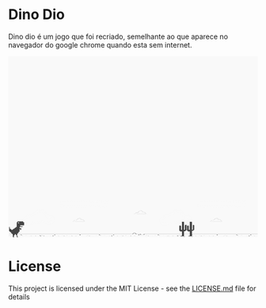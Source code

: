 # Dino Dio 
Dino dio é um jogo que foi recriado, semelhante ao que aparece no navegador do google chrome quando esta sem internet.

![screenshot](example.png?raw=true "screenshot")

# License
This project is licensed under the MIT License - see the [LICENSE.md](LICENSE.md) file for details
